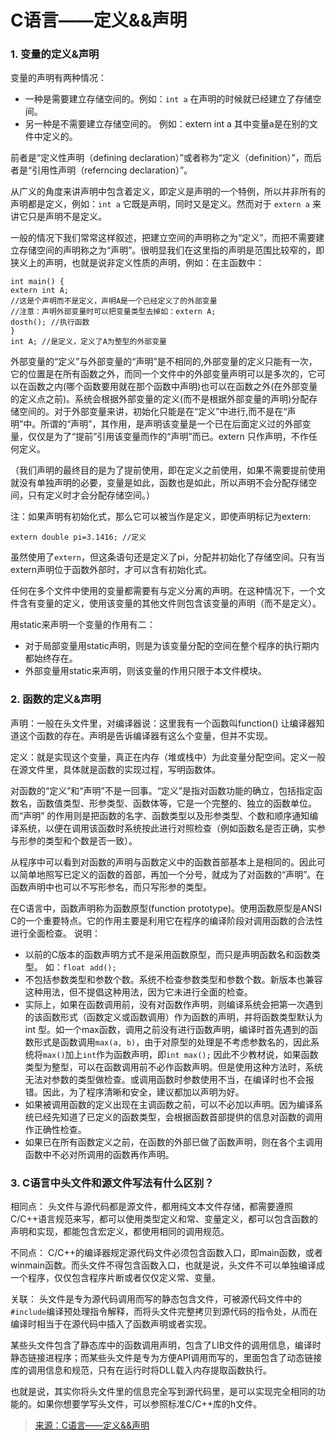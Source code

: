 C语言——定义&&声明
===============

### 1. 变量的定义&声明
变量的声明有两种情况：
* 一种是需要建立存储空间的。例如：`int a` 在声明的时候就已经建立了存储空间。
* 另一种是不需要建立存储空间的。 例如：extern int a 其中变量a是在别的文件中定义的。

前者是“定义性声明（defining declaration）”或者称为“定义（definition）”，而后者是“引用性声明（referncing declaration）”。

从广义的角度来讲声明中包含着定义，即定义是声明的一个特例，所以并非所有的声明都是定义，例如：`int a` 它既是声明，同时又是定义。然而对于 `extern a` 来讲它只是声明不是定义。

一般的情况下我们常常这样叙述，把建立空间的声明称之为“定义”，而把不需要建立存储空间的声明称之为“声明”。很明显我们在这里指的声明是范围比较窄的，即狭义上的声明，也就是说非定义性质的声明，例如：在主函数中：

	int main() {
	extern int A;
	//这是个声明而不是定义，声明A是一个已经定义了的外部变量
	//注意：声明外部变量时可以把变量类型去掉如：extern A;
	dosth(); //执行函数
	}
	int A; //是定义，定义了A为整型的外部变量

外部变量的“定义”与外部变量的“声明”是不相同的,外部变量的定义只能有一次，它的位置是在所有函数之外，而同一个文件中的外部变量声明可以是多次的，它可以在函数之内(哪个函数要用就在那个函数中声明)也可以在函数之外(在外部变量的定义点之前)。系统会根据外部变量的定义(而不是根据外部变量的声明)分配存储空间的。对于外部变量来讲，初始化只能是在“定义”中进行,而不是在“声明”中。所谓的“声明”，其作用，是声明该变量是一个已在后面定义过的外部变量，仅仅是为了“提前”引用该变量而作的“声明”而已。extern 只作声明，不作任何定义。

（我们声明的最终目的是为了提前使用，即在定义之前使用，如果不需要提前使用就没有单独声明的必要，变量是如此，函数也是如此，所以声明不会分配存储空间，只有定义时才会分配存储空间。）

注：如果声明有初始化式，那么它可以被当作是定义，即使声明标记为extern:

	extern double pi=3.1416; //定义

虽然使用了`extern`，但这条语句还是定义了pi，分配并初始化了存储空间。只有当extern声明位于函数外部时，才可以含有初始化式。

任何在多个文件中使用的变量都需要有与定义分离的声明。在这种情况下，一个文件含有变量的定义，使用该变量的其他文件则包含该变量的声明（而不是定义）。

用static来声明一个变量的作用有二：
* 对于局部变量用static声明，则是为该变量分配的空间在整个程序的执行期内都始终存在。
* 外部变量用static来声明，则该变量的作用只限于本文件模块。

### 2. 函数的定义&声明
声明：一般在头文件里，对编译器说：这里我有一个函数叫function() 让编译器知道这个函数的存在。声明是告诉编译器有这么个变量，但并不实现。

定义：就是实现这个变量，真正在内存（堆或栈中）为此变量分配空间。定义一般在源文件里，具体就是函数的实现过程，写明函数体。

对函数的“定义”和“声明”不是一回事。“定义”是指对函数功能的确立，包括指定函数名，函数值类型、形参类型、函数体等，它是一个完整的、独立的函数单位。而“声明” 的作用则是把函数的名字、函数类型以及形参类型、个数和顺序通知编译系统，以便在调用该函数时系统按此进行对照检查（例如函数名是否正确，实参与形参的类型和个数是否一致）。

从程序中可以看到对函数的声明与函数定义中的函数首部基本上是相同的。因此可以简单地照写已定义的函数的首部，再加一个分号，就成为了对函数的“声明”。在函数声明中也可以不写形参名，而只写形参的类型。

在C语言中，函数声明称为函数原型(function prototype)。使用函数原型是ANSI C的一个重要特点。它的作用主要是利用它在程序的编译阶段对调用函数的合法性进行全面检查。
说明：
* 以前的C版本的函数声明方式不是采用函数原型，而只是声明函数名和函数类型。 如：`float add();` 
* 不包括参数类型和参数个数。系统不检查参数类型和参数个数。新版本也兼容这种用法，但不提倡这种用法，因为它未进行全面的检查。
* 实际上，如果在函数调用前，没有对函数作声明，则编译系统会把第一次遇到的该函数形式（函数定义或函数调用）作为函数的声明，并将函数类型默认为int 型。如一个max函数，调用之前没有进行函数声明，编译时首先遇到的函数形式是函数调用`max(a, b)`，由于对原型的处理是不考虑参数名的，因此系统将`max()`加上`int`作为函数声明，即`int max();` 因此不少教材说，如果函数类型为整型，可以在函数调用前不必作函数声明。但是使用这种方法时，系统无法对参数的类型做检查。或调用函数时参数使用不当，在编译时也不会报错。因此，为了程序清晰和安全，建议都加以声明为好。
* 如果被调用函数的定义出现在主调函数之前，可以不必加以声明。因为编译系统已经先知道了已定义的函数类型，会根据函数首部提供的信息对函数的调用作正确性检查。
* 如果已在所有函数定义之前，在函数的外部已做了函数声明，则在各个主调用函数中不必对所调用的函数再作声明。

### 3. C语言中头文件和源文件写法有什么区别？

相同点： 头文件与源代码都是源文件，都用纯文本文件存储，都需要遵照C/C++语言规范来写，都可以使用类型定义和常、变量定义，都可以包含函数的声明和实现，都能包含宏定义，都使用相同的调用规范。

不同点： C/C++的编译器规定源代码文件必须包含函数入口，即main函数，或者winmain函数。而头文件不得包含函数入口，也就是说，头文件不可以单独编译成一个程序，仅仅包含程序片断或者仅仅定义常、变量。

关联： 头文件是专为源代码调用而写的静态包含文件，可被源代码文件中的`#include`编译预处理指令解释，而将头文件完整拷贝到源代码的指令处，从而在编译时相当于在源代码中插入了函数声明或者实现。

某些头文件包含了静态库中的函数调用声明，包含了LIB文件的调用信息，编译时静态链接进程序；而某些头文件是专为方便API调用而写的，里面包含了动态链接库的调用信息和规范，只有在运行时将DLL载入内存提取函数执行。

也就是说，其实你将头文件里的信息完全写到源代码里，是可以实现完全相同的功能的。如果你想要学写头文件，可以参照标准C/C++库的h文件。

> <a href="http://www.cnblogs.com/fly1988happy/archive/2012/03/04/2379258.html">来源：C语言——定义&&声明</a>
